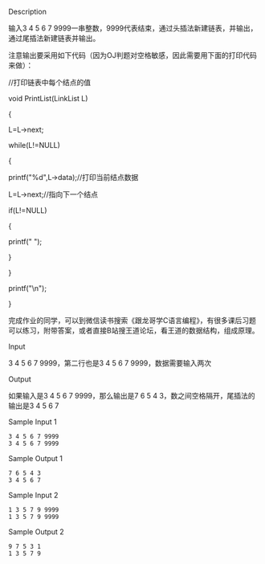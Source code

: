 Description



输入3 4 5 6 7 9999一串整数，9999代表结束，通过头插法新建链表，并输出，通过尾插法新建链表并输出。

注意输出要采用如下代码（因为OJ判题对空格敏感，因此需要用下面的打印代码来做）：

//打印链表中每个结点的值

void PrintList(LinkList L)

{

L=L->next;

while(L!=NULL)

{

printf("%d",L->data);//打印当前结点数据

L=L->next;//指向下一个结点

if(L!=NULL)

{

printf(" ");

}

}

printf("\n");

}



完成作业的同学，可以到微信读书搜索《跟龙哥学C语言编程》，有很多课后习题可以练习，附带答案，或者直接B站搜王道论坛，看王道的数据结构，组成原理。



Input



3 4 5 6 7 9999，第二行也是3 4 5 6 7 9999，数据需要输入两次



Output



如果输入是3 4 5 6 7 9999，那么输出是7 6 5 4 3，数之间空格隔开，尾插法的输出是3 4 5 6 7



Sample Input 1 

```
3 4 5 6 7 9999
3 4 5 6 7 9999
```

Sample Output 1

```
7 6 5 4 3
3 4 5 6 7
```

Sample Input 2 

```
1 3 5 7 9 9999
1 3 5 7 9 9999
```

Sample Output 2

```
9 7 5 3 1
1 3 5 7 9
```